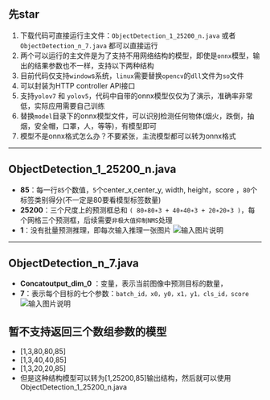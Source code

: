 ## 先star
1.  下载代码可直接运行主文件：`ObjectDetection_1_25200_n.java` 或者 `ObjectDetection_n_7.java` 都可以直接运行
2.  两个可以运行的主文件是为了支持不用网络结构的模型，即使是`onnx`模型，输出的结果参数也不一样，支持以下两种结构
3.  目前代码仅支持`window`s系统，`linux`需要替换`opencv`的`dll`文件为`so`文件
4.  可以封装为HTTP controller API接口
5.  支持`yolov7` 和 `yolov5`，代码中自带的onnx模型仅仅为了演示，准确率非常低，实际应用需要自己训练
6.  替换`model`目录下的onnx模型文件，可以识别检测任何物体(烟火，跌倒，抽烟，安全帽，口罩，人，等等)，有模型即可
7.  模型不是onnx格式怎么办？不要紧张，主流模型都可以转为onnx格式

---

## ObjectDetection_1_25200_n.java
 - **85**：每一行`85`个数值，`5`个center_x,center_y, width, height，score ，`80`个标签类别得分(不一定是80要看模型标签数量)
 - **25200**：三个尺度上的预测框总和 `( 80∗80∗3 + 40∗40∗3 + 20∗20∗3 )`，每个网格三个预测框，后续需要`非极大值抑制NMS`处理
 - **1**：没有批量预测推理，即每次输入推理一张图片
![输入图片说明](https://foruda.gitee.com/images/1690944300550600655/cdf2a2cb_1451768.png "屏幕截图")
---

## ObjectDetection_n_7.java
 - **Concatoutput_dim_0** ：变量，表示当前图像中预测目标的数量，
 - **7**：表示每个目标的七个参数：`batch_id，x0，y0，x1，y1，cls_id，score`
![输入图片说明](https://foruda.gitee.com/images/1690944320288742664/eb1cb2d9_1451768.png "屏幕截图")

## 暂不支持返回三个数组参数的模型
- [1,3,80,80,85]
- [1,3,40,40,85]
- [1,3,20,20,85]
- 但是这种结构模型可以转为[1,25200,85]输出结构，然后就可以使用ObjectDetection_1_25200_n.java

